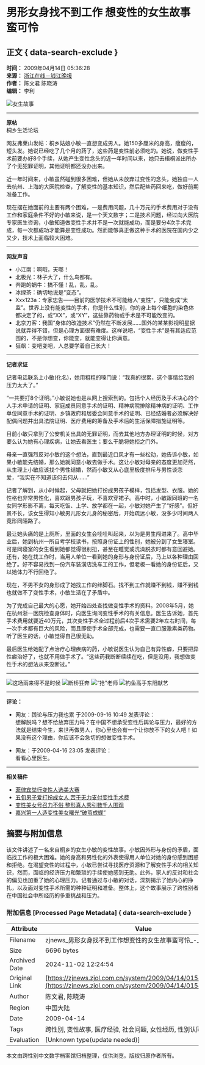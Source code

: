 # 男形女身找不到工作 想变性的女生故事蛮可怜

## 正文 { data-search-exclude }


**时间：** 2009年04月14日 05:36:28  
**来源：** [浙江在线－钱江晚报](http://www.zjdaily.com.cn/qjwb/)  
**作者：** 陈文君 陈晓涛  
**编辑：** 李利  

![女生故事](http://www.zjol.com.cn/pic/0/02/87/34/2873416_637227.jpg)

---

**原帖**  
桐乡生活论坛  

网友弗莱山发帖：桐乡姑娘小敏一直想变成男人。她150多厘米的身高，瘦瘦的，短头发。她说已经吃了几个月的药了，这些药是变性前必须吃的。她说，做变性手术前要办好8个手续，从她产生变性念头的近一年时间以来，她只去梧桐派出所办了个无犯罪证明，其他证明都还没办出来。

近一年时间来，小敏虽然碰到很多困难，但她从未放弃过变性的念头，她独自一人去杭州、上海的大医院检查，了解变性的基本知识，然后配些药回来吃，做好前期准备工作。

现在摆在她面前的主要有两个困难，一是费用问题，几十万元的手术费用对于没有工作和家庭条件不好的小敏来说，是一个天文数字；二是技术问题，经过向大医院专家医生咨询，小敏知道做变性手术并不是一次就能成功，而是要分4次手术完成，每一次都成功才能算是变性成功。然而能够真正做这种手术的医院在国内少之又少，技术上面临较大困难。

---

**网友声音**  

- 小江南：啊哦，天哪！  
- 北极光：林子大了，什么鸟都有。  
- 奔跑的蜗牛：搞不懂！乱，乱，乱。  
- 冰绿茶：确切地说是“变态”。  
- Xxx123a：专家忠告——目前的医学技术不可能给人“变性”，只能变成“太监”。世界上没有能变性的手术，你是什么性别，你的身上每个细胞的染色体都决定了的，或“XX”，或“XY”，这些靠药物或手术是不可能改变的。  
- 北京刀客：我国“身体的改造技术”仍然在不断发展……国外的某某影视明星据说就弄得不错，但是心理方面很有难度。这样说吧，“变性手术”是有其适应范围的，不是你想变，你能变，就能变得让你满意。  
- 狂飙：变吧变吧，人总要学着自己长大！  

---

**记者求证**

记者电话联系上小敏(化名)，她用粗粗的嗓门说：“我真的很累，这个事情给我的压力太大了。”

“一共要打8个证明。”小敏说她也是从网上搜索到的。包括个人经历及手术决心的个人手术申请的证明、家庭成员同意手术的证明、精神病院排除精神病的证明、工作单位同意手术的证明、乡镇政府和居委会同意手术的证明、已经结婚者必须解决好配偶问题并出具法院证明、医疗费用的筹备及手术后的生活保障措施证明等。

目前小敏只拿到了公安机关出具的无罪证明，而去其他地方办理证明的时候，对方要么认为她有心理疾病，让她去看医生；要么干脆将她拒之门外。

母亲一直强烈反对小敏的这个想法，直到最近口风才有一些松动，她告诉小敏，如果小敏能先结婚，那么她就同意小敏去做手术。这让小敏对母亲的态度更加茫然，从生理上小敏应该找个男性结婚，然而小敏又从心底里极度排斥与男性谈恋爱，“我实在不知道该何去何从……”

记者了解到，从小时候起，父母就把她打扮成男孩子模样，包括发型、衣服。她的性格也非常男性化，喜欢跟男孩子玩，不喜欢穿裙子。高中时，小敏跟同班的一名女同学形影不离，每天吃饭、上学、放学都在一起，小敏对她产生了“好感”。但好景不长，该女生得知小敏男儿形女儿身的秘密后，开始疏远小敏，没多少时间两人竟形同陌路了。

最让她头痛的是上厕所，里面的女生会哇哇叫起来，以为是男生闯进来了。高中毕业后，她到杭州一所自考学校读书，按照身份证上的性别，她被分到了女生寝室。可是同寝室的女生看到她都觉得很别扭，甚至在睡觉或洗澡脱衣时都有意回避她。还有，她在找工作时，当用人单位一看到她的身形与身份证后，马上以各种理由回绝了。好不容易找到一份汽车装潢店洗车工的工作，但老板一看她的身份证后，又以她体力不行回绝了。

现在，不男不女的身形成了她找工作的绊脚石。找不到工作就赚不到钱，赚不到钱也就做不了变性手术，小敏生活在了矛盾中。

为了完成自己最大的心愿，她开始四处查找做变性手术的资料。2008年5月，她在杭州浙一医院检查身体时，向医生询问变性手术的有关信息。医生告诉她，首先手术费用就要近40万元，其次变性手术全过程前后4次手术需要2年左右时间，每一次手术都有巨大的风险，而且即使手术全部完成，也需要一直口服激素类药物。听了医生的话，小敏觉得自己很无助。

最后医生给她配了点治疗心理疾病的药，小敏说医生认为自己有异性癖，只要把异性癖治好了，也就不用做手术了。“这些药我断断续续在吃，但是没用，我想做变性手术的想法从来没断过。”

---

![这场雨来得不是时候](http://www.zjol.com.cn/pic/0/02/87/34/2873480_958744.jpg)
![断桥狂奔](http://www.zjol.com.cn/pic/0/02/87/34/2873427_767848.jpg)
![“抢”老师](http://www.zjol.com.cn/pic/0/02/87/33/2873397_514522.jpg)
![钓鱼高手东阳献艺](http://www.zjol.com.cn/pic/0/02/87/33/2873373_994762.jpg)

---

**评论：**  
- 网友：舆论与压力我也累 于2009-09-16 10:49 发表评论：  
  想解脱吗？想不给放弃压力吗？在中国不想承受变性后舆论与压力，最好的方法就是结束今生，来世再做男人，你心里也会有一个让你放不下的女人吧！如果没有这个理由，你应该不会急切的想做变性手术。  

- 网友：于2009-04-16 23:05 发表评论：  
  看看心里医生。  

---

**相关稿件**  
- [菲律宾举行变性人选美大赛](http://zjnews.zjol.com.cn/05zjnews/system/2008/10/14/010026787.shtml)  
- [五旬男子爱打扮成女人 苦于无力支付变性手术费](http://zjnews.zjol.com.cn/05zjnews/system/2008/08/29/009885068.shtml)  
- [变性美女号召力不俗 整形真人秀引数千人围观](http://zjnews.zjol.com.cn/05zjnews/system/2008/08/02/009799152.shtml)  
- [嘉兴第一人造变性美女曙光“破茧成蝶”](http://zjnews.zjol.com.cn/05zjnews/system/2008/07/16/009735893.shtml)

## 摘要与附加信息

<!-- tcd_abstract -->
该文件讲述了一名来自桐乡的女生小敏的变性故事。小敏因外形与身份的矛盾，面临找工作的极大困难。她的身高和男性化的外表使得用人单位对她的身份感到困惑和拒绝。在渴望变性的过程中，小敏已尝试寻找医疗资源和了解变性手术的相关知识，然而，面临的经济压力和繁琐的手续使她感到无助。此外，家人的反对和社会的偏见也加重了她的心理压力。记者通过与小敏的对话，深刻揭示了她内心的挣扎，以及面对变性手术所需的种种证明和准备。整体上，这个故事展示了跨性别者在中国社会中所经历的多重挑战和压力。
<!-- tcd_abstract_end -->

### 附加信息 [Processed Page Metadata] { data-search-exclude }

| Attribute       | Value                                  |
|-----------------|----------------------------------------|
| Filename        | zjnews_男形女身找不到工作想变性的女生故事蛮可怜_-_浙江新闻.md                             |
| Size            | 6696 bytes                           |
| Archived Date   | 2024-11-02 12:24:54                             |
| Original Link   | [https://zjnews.zjol.com.cn/system/2009/04/14/015424934.shtml](https://zjnews.zjol.com.cn/system/2009/04/14/015424934.shtml)                       |
| Author          | 陈文君, 陈晓涛                               |
| Region          | 中国大陆                               |
| Date            | 2009-04-14                                 |
| Tags            | 跨性别, 变性故事, 医疗经验, 社会问题, 女性经历, 性别认同, 生活现状                                 |
| Evaluation            | [Unknown type(update needed)]                                 |
<!-- tcd_table_end -->

本文由跨性别中文数字档案馆归档整理，仅供浏览。版权归原作者所有。
